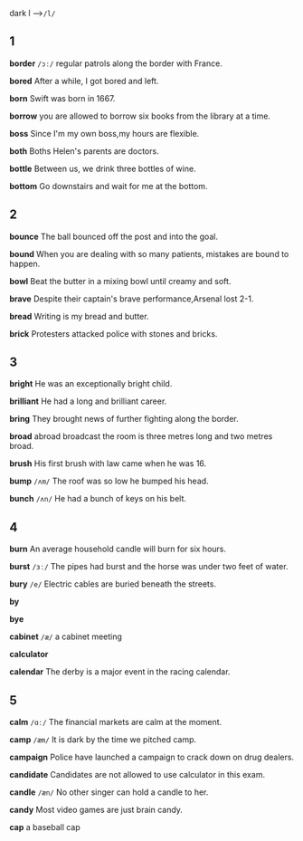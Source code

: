 dark l -->`/l/`

## 1


**border**
`/ɔː/`
regular patrols along the border with France.

**bored**
After a while, I got bored and left.

**born**
Swift was born in 1667.

**borrow**
you are allowed to borrow six books from the library at a time.

**boss**
Since I'm my own boss,my hours are flexible.

**both**
Boths Helen's parents are doctors.



**bottle**
Between us, we drink three bottles of wine.

**bottom**
Go downstairs and wait for me at the bottom.

## 2
**bounce**
The ball bounced off the post and into the goal.

**bound**
When you are dealing with so many patients, mistakes are bound to happen.

**bowl**
Beat the butter in a mixing bowl until creamy and soft.



**brave**
Despite their captain's brave performance,Arsenal lost 2-1.

**bread**
Writing is my bread and butter.





**brick**
Protesters attacked police with stones and bricks.



## 3
**bright**
He was an exceptionally bright child.

**brilliant**
He had a long and brilliant career.

**bring**
They brought news of further fighting along the border.

**broad**
abroad
broadcast
the room is three metres long and two metres broad.



**brush**
His first brush with law came when he was 16.





**bump**
`/ʌm/`
The roof was so low he bumped his head.

**bunch**
`/ʌn/`
He had a bunch of keys on his belt.

## 4
**burn**
An average household candle will burn for six hours.

**burst**
`/ɜː/`
The pipes had burst and the horse was under two feet of water.

**bury**
`/e/`
Electric cables are buried beneath the streets.





**by**

**bye**

**cabinet**
`/æ/`
a cabinet meeting

**calculator**

**calendar**
The derby is a major event in the racing calendar.

## 5
**calm**
`/ɑː/`
The financial markets are calm at the moment.

**camp**
`/æm/`
It is dark by the time we pitched camp.

**campaign**
Police have launched a campaign to crack down on drug dealers.

**candidate**
Candidates are not allowed to use calculator in this exam.

**candle**
`/æn/`
No other singer can hold a candle to her.

**candy**
Most video games are just brain candy.

**cap**
a baseball cap